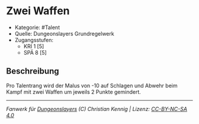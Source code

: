 <!---
Dies ist ein Fanwerk für DUNGEONSLAYERS (C) von Christian Kennig

Quellen:      [Dungeonslayers Grundregelwerk](https://www.f-space.de/ds4/downloads.html)
              [Talentbeschreibungen](https://www.f-space.de/ds4/tools-talentcards.html)
License:      [CC-BY-NC-SA 4.0](https://creativecommons.org/licenses/by-nc-sa/4.0/deed.de)
Richtlinien:  [Fanwerkrichtlinien](https://www.dungeonslayers.net/fanwerk-richtlinien/)
Autor:        Zauberlehrling
-->

  
# Zwei Waffen  
- Kategorie: #Talent  
- Quelle: Dungeonslayers Grundregelwerk  
- Zugangsstufen:  
  - KRI 1 [5]  
  - SPÄ 8 [5]  

## Beschreibung  
Pro Talentrang wird der Malus von -10 auf Schlagen und Abwehr beim Kampf mit zwei Waffen um jeweils 2 Punkte gemindert.


___  
*Fanwerk für [Dungeonslayers](https://www.dungeonslayers.net/) (C) Christian Kennig | Lizenz: [CC-BY-NC-SA 4.0](https://creativecommons.org/licenses/by-nc-sa/4.0/deed.de)*  